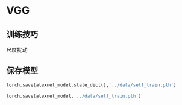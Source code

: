 # VGG

## 训练技巧

尺度扰动

## 保存模型

```python
torch.save(alexnet_model.state_dict(),'../data/self_train.pth')
```


```python
torch.save(alexnet_model,'../data/self_train.pth')
```